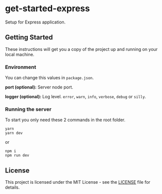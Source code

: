 # get-started-express

Setup for Express application.

## Getting Started

These instructions will get you a copy of the project up and running on your local machine.

### Environment

You can change this values in `package.json`.

**port (optional):** Server node port.

**logger (optional):** Log level. `error`, `warn`, `info`, `verbose`, `debug` or `silly`.

### Running the server

To start you only need these 2 commands in the root folder.
```
yarn
yarn dev
```
or
```
npm i
npm run dev
```

## License

This project is licensed under the MIT License - see the [LICENSE](LICENSE) file for details.
